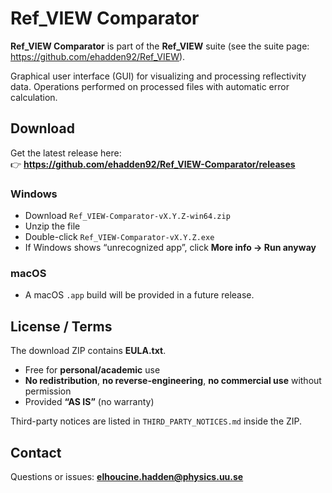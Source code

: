 # Ref_VIEW Comparator

**Ref_VIEW Comparator** is part of the **Ref_VIEW** suite (see the suite page: https://github.com/ehadden92/Ref_VIEW).

Graphical user interface (GUI) for visualizing and processing reflectivity data. Operations performed on processed files with automatic error calculation.

## Download
Get the latest release here:  
👉 **https://github.com/ehadden92/Ref_VIEW-Comparator/releases**

### Windows
- Download `Ref_VIEW-Comparator-vX.Y.Z-win64.zip`
- Unzip the file
- Double-click `Ref_VIEW-Comparator-vX.Y.Z.exe`
- If Windows shows “unrecognized app”, click **More info → Run anyway**

### macOS
- A macOS `.app` build will be provided in a future release.

## License / Terms
The download ZIP contains **EULA.txt**.  
- Free for **personal/academic** use  
- **No redistribution**, **no reverse-engineering**, **no commercial use** without permission  
- Provided **“AS IS”** (no warranty)

Third-party notices are listed in `THIRD_PARTY_NOTICES.md` inside the ZIP.

## Contact
Questions or issues: **elhoucine.hadden@physics.uu.se**

